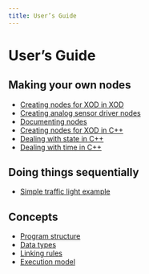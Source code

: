 ```yaml
---
title: User’s Guide
---
```


User’s Guide
============

## Making your own nodes

* [Creating nodes for XOD in XOD](./nodes-for-xod-in-xod/)
* [Creating analog sensor driver nodes](./analog-sensor-node/)
* [Documenting nodes](./documenting-nodes/)
* [Creating nodes for XOD in C++](./nodes-for-xod-in-cpp/)
* [Dealing with state in C++](./cpp-state/)
* [Dealing with time in C++](./cpp-time/)

## Doing things sequentially

* [Simple traffic light example](./simple-traffic-light/)

## Concepts

* [Program structure](./program-structure/)
* [Data types](./data-types/)
* [Linking rules](./linking-rules/)
* [Execution model](./execution-model/)
